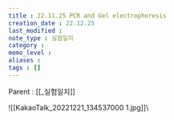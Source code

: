 ```yaml
---
title : 22.11.25 PCR and Gel electrophoresis
creation_date : 22.12.25
last_modified :
note_type : 실험일지
category :
memo_level :
aliases : 
tags : []
---
```


Parent : [[_실험일지]]

![[KakaoTalk_20221221_134537000 1.jpg]]\
